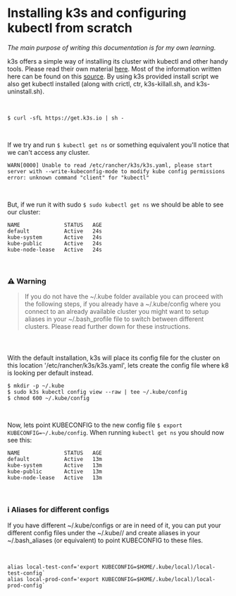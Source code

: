 # Installing k3s and configuring kubectl from scratch
*The main purpose of writing this documentation is for my own learning.*

k3s offers a simple way of installing its cluster with kubectl and other handy tools. Please read their own material [here](https://docs.k3s.io/quick-start). Most of the information written here can be found on this [source](https://www.baeldung.com/ops/k3s-getting-started). By using k3s provided install script we also get kubectl installed (along with crictl, ctr, k3s-killall.sh, and k3s-uninstall.sh).

<br>

`$ curl -sfL https://get.k3s.io | sh -`

<br>

If we try and run `$ kubectl get ns` or something equivalent you'll notice that we can't access any cluster.

```
WARN[0000] Unable to read /etc/rancher/k3s/k3s.yaml, please start server with --write-kubeconfig-mode to modify kube config permissions
error: unknown command "client" for "kubectl"
```

<br>

But, if we run it with sudo `$ sudo kubectl get ns` we should be able to see our cluster:
```
NAME              STATUS   AGE
default           Active   24s
kube-system       Active   24s
kube-public       Active   24s
kube-node-lease   Active   24s
```

<br>

### :warning: Warning
> If you do not have the ~/.kube folder available you can proceed with the following steps, if you already have a ~/.kube/config where you connect to an already available cluster you might want to setup aliases in your ~/.bash_profile file to switch between different clusters. Please read further down for these instructions.
###

<br>

With the default installation, k3s will place its config file for the cluster on this location '/etc/rancher/k3s/k3s.yaml', lets create the config file where k8 is looking per default instead.

```
$ mkdir -p ~/.kube
$ sudo k3s kubectl config view --raw | tee ~/.kube/config
$ chmod 600 ~/.kube/config
```

<br>

Now, lets point KUBECONFIG to the new config file `$ export KUBECONFIG=~/.kube/config`.
When running `kubectl get ns` you should now see this:

```
NAME              STATUS   AGE
default           Active   13m
kube-system       Active   13m
kube-public       Active   13m
kube-node-lease   Active   13m
```

<br>

### :information_source: Aliases for different configs

If you have different ~/.kube/configs or are in need of it, you can put your different config files under the ~/.kube/<folder>/ and create aliases in your ~/.bash_aliases (or equivalent) to point KUBECONFIG to these files.

<br>
  
```
alias local-test-conf='export KUBECONFIG=$HOME/.kube/local)/local-test-config`
alias local-prod-conf='export KUBECONFIG=$HOME/.kube/local)/local-prod-config`
```


